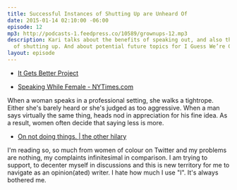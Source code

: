 ```yaml
---
title: Successful Instances of Shutting Up are Unheard Of
date: 2015-01-14 02:10:00 -06:00
episode: 12
mp3: http://podcasts-1.feedpress.co/10589/grownups-12.mp3
description: Kari talks about the benefits of speaking out, and also the benefits
  of shutting up. And about potential future topics for I Guess We’re Grown-Ups Now.
layout: episode
---
```


* [It Gets Better Project][1]

* [Speaking While Female - NYTimes.com][2]

When a woman speaks in a professional setting, she walks a tightrope. Either she's barely heard or she's judged as too aggressive. When a man says virtually the same thing, heads nod in appreciation for his fine idea. As a result, women often decide that saying less is more.

* [On not doing things. | the other hilary][3]

I'm reading so, so much from women of colour on Twitter and my problems are nothing, my complaints infinitesimal in comparison. I am trying to support, to decenter myself in discussions and this is new territory for me to navigate as an opinion(ated) writer. I hate how much I use "I". It's always bothered me.

[1]: http://www.itgetsbetter.org/
[2]: http://www.nytimes.com/2015/01/11/opinion/sunday/speaking-while-female.html
[3]: http://theotherhilary.ca/on-not-writing/
